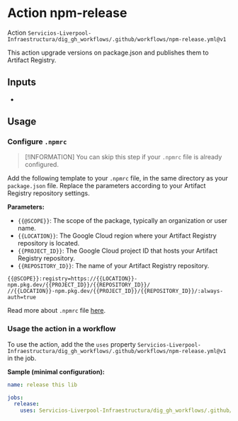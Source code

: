 # Action npm-release

Action `Servicios-Liverpool-Infraestructura/dig_gh_workflows/.github/workflows/npm-release.yml@v1`

This action upgrade versions on package.json and publishes them to Artifact Registry.

## Inputs

- 

## Usage

### Configure `.npmrc`

> [!INFORMATION]
> You can skip this step if your `.npmrc` file is already configured.

Add the following template to your `.npmrc` file, in the same directory as your `package.json` file. Replace the parameters according to your Artifact Registry repository settings.

**Parameters:**

- `{{@SCOPE}}`: The scope of the package, typically an organization or user name.
- `{{LOCATION}}`: The Google Cloud region where your Artifact Registry repository is located.
- `{{PROJECT_ID}}`: The Google Cloud project ID that hosts your Artifact Registry repository.
- `{{REPOSITORY_ID}}`: The name of your Artifact Registry repository.

```
{{@SCOPE}}:registry=https://{{LOCATION}}-npm.pkg.dev/{{PROJECT_ID}}/{{REPOSITORY_ID}}/
//{{LOCATION}}-npm.pkg.dev/{{PROJECT_ID}}/{{REPOSITORY_ID}}/:always-auth=true
```

Read more about `.npmrc` file [here](https://docs.npmjs.com/cli/v10/configuring-npm/npmrc).

### Usage the action in a workflow

To use the action, add the the `uses` property `Servicios-Liverpool-Infraestructura/dig_gh_workflows/.github/workflows/npm-release.yml@v1` in the job.

**Sample (minimal configuration):**

```yaml
name: release this lib

jobs:
  release:
    uses: Servicios-Liverpool-Infraestructura/dig_gh_workflows/.github/workflows/npm-release.yml@v1
```

